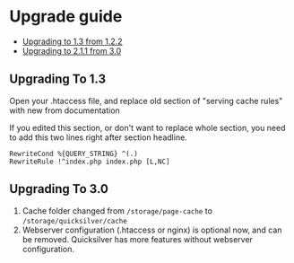 # Upgrade guide

- [Upgrading to 1.3 from 1.2.2](#upgrade-1.3)
- [Upgrading to 2.1.1 from 3.0](#upgrade-3.0)

<a name="upgrade-1.3"></a>

## Upgrading To 1.3

Open your .htaccess file, and replace old section of "serving cache rules" with new from documentation

If you edited this section, or don't want to replace whole section, you need to add this two lines right after section headline.

```apacheconfig
RewriteCond %{QUERY_STRING} ^(.)
RewriteRule !^index.php index.php [L,NC]
```

<a name="upgrade-3.0"></a>

## Upgrading To 3.0

1. Cache folder changed from `/storage/page-cache` to `/storage/quicksilver/cache`
2. Webserver configuration (.htaccess or nginx) is optional now, and can be removed. Quicksilver has more features without webserver configuration.
